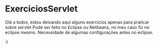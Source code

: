 # ExerciciosServlet

Olá a todos, estou deixando aqui alguns exercicios apenas para praticar sobre servlet
Pode ser feito no Eclipse ou Netbeans, no meu caso fiz no eclipse mesmo.
Necessidade de algumas configurações antes no eclipse.

:)
